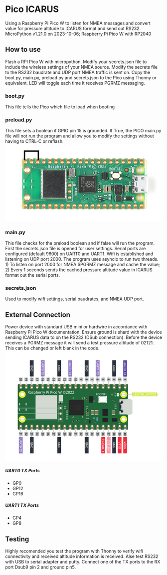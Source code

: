 # Pico ICARUS
Using a Raspberry Pi Pico W to listen for NMEA messages and convert value for pressure altitude to ICARUS format and send out RS232.
MicroPython v1.21.0 on 2023-10-06; Raspberry Pi Pico W with RP2040


## How to use
Flash a RPI Pico W with micropython. Modify your secrets.json file to include the wireless settings of your NMEA source. Modify the secrets file to the RS232 baudrate and UDP port NMEA traffic is sent on.  Copy the boot.py, main.py, preload.py and secrets.json to the Pico using Thonny or equivalent.  LED will toggle each time it receives PGRMZ messaging. 

### boot.py
This file tells the Pico which file to load when booting

### preload.py
This file sets a boolean if GPIO pin 15 is grounded. If True, the PICO main.py file will not run the program and allow you to modify the settings without having to CTRL-C or reflash. 
![Program enable/disable mode](images/preload.png)

### main.py
This file checks for the preload boolean and if false will run the program.  First the secrets.json file is opened for user settings.  Serial ports are configured (default 9600) on UART0 and UART1. Wifi is established and listening on UDP port 2000. The program uses asyncio to run two threads.  1) To listen on port 2000 for NMEA $PGRMZ message and cache the value; 2) Every 1 seconds sends the cached pressure altitude value in ICARUS format out the serial ports. 

### secrets.json
Used to modify wifi settings, serial baudrates, and NMEA UDP port.


## External Connection
Power device with standard USB mini or hardwire in accordance with Raspberry Pi Pico W documentation. Ensure ground is shard with the device sending ICARUS data to on the RS232 (DSub connection).  Before the device receives a PGRMZ message it will send a test pressure altitude of 02121.  This can be changed or left blank in the code.
![RS232 Ports](images/rs232_ports.png)

##### UART0 TX Ports
- GP0 
- GP12
- GP16
##### UART1 TX Ports
- GP4
- GP8

## Testing
Highly recomended you test the program with Thonny to verify wifi connectivity and received altitude information is received.  Alse test RS232 with USB to serial adapter and putty. Connect one of the TX ports to the RX port Dsub9 pin 2 and ground pin5. 
